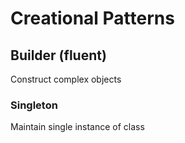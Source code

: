 # Creational Patterns

## Builder (fluent)
Construct complex objects

### Singleton
Maintain single instance of class
